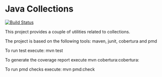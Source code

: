 # Java Collections

[![Build Status](https://travis-ci.org/nicopaez/javacollections.svg)](https://travis-ci.org/nicopaez/javacollections)

This project provides a couple of utilities related to collections.

The project is based on the following tools: maven, junit, cobertura and pmd

To run test execute: mvn test

To generate the coverage report execute mvn cobertura:cobertura:

To run pmd checks execute: mvn pmd:check
